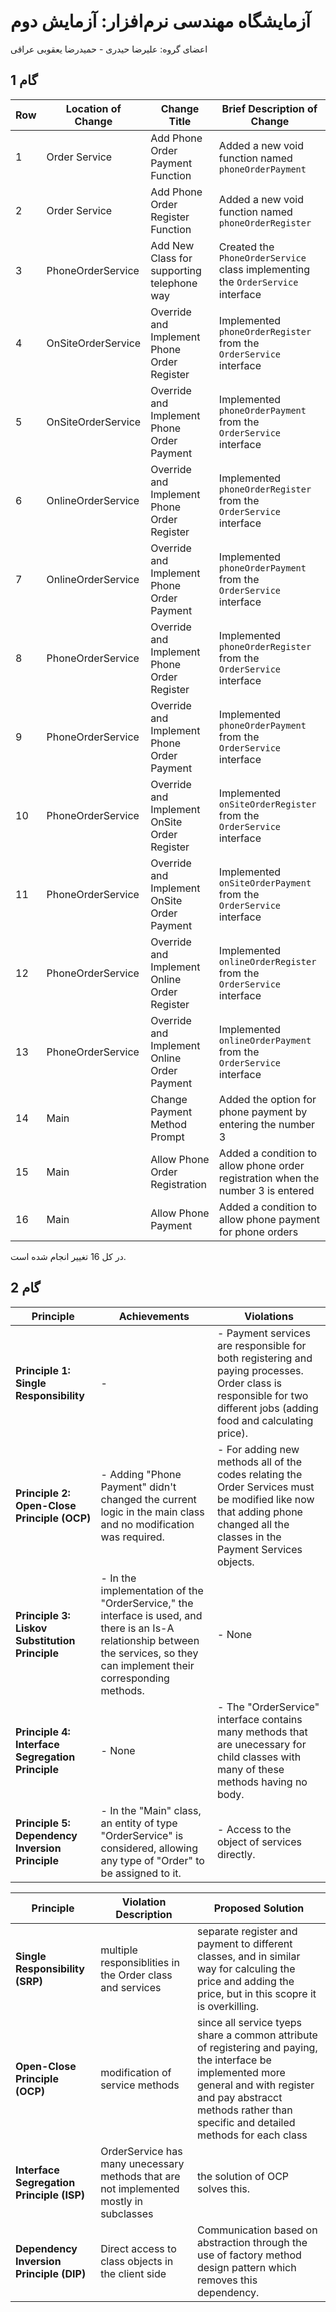 
# آزمایشگاه مهندسی نرم‌افزار: آزمایش دوم
اعضای گروه: علیرضا حیدری - حمیدرضا یعقوبی عراقی

## گام 1


| Row | Location of Change | Change Title | Brief Description of Change |
| --- | ------------------- | ------------ | --------------------------- |
| 1   | Order Service       | Add Phone Order Payment Function | Added a new void function named `phoneOrderPayment` |
| 2   | Order Service       | Add Phone Order Register Function | Added a new void function named `phoneOrderRegister` |
| 3   | PhoneOrderService   | Add New Class for supporting telephone way              | Created the `PhoneOrderService` class implementing the `OrderService` interface |
| 4   | OnSiteOrderService | Override and Implement Phone Order Register | Implemented `phoneOrderRegister` from the `OrderService` interface |
| 5   | OnSiteOrderService | Override and Implement Phone Order Payment  | Implemented `phoneOrderPayment` from the `OrderService` interface |
| 6   | OnlineOrderService  | Override and Implement Phone Order Register | Implemented `phoneOrderRegister` from the `OrderService` interface |
| 7   | OnlineOrderService  | Override and Implement Phone Order Payment  | Implemented `phoneOrderPayment` from the `OrderService` interface |
| 8   | PhoneOrderService   | Override and Implement Phone Order Register  | Implemented `phoneOrderRegister` from the `OrderService` interface |
| 9   | PhoneOrderService   | Override and Implement Phone Order Payment  | Implemented `phoneOrderPayment` from the `OrderService` interface |
| 10  | PhoneOrderService   | Override and Implement OnSite Order Register | Implemented `onSiteOrderRegister` from the `OrderService` interface |
| 11  | PhoneOrderService   | Override and Implement OnSite Order Payment | Implemented `onSiteOrderPayment` from the `OrderService` interface |
| 12  | PhoneOrderService   | Override and Implement Online Order Register | Implemented `onlineOrderRegister` from the `OrderService` interface |
| 13  | PhoneOrderService   | Override and Implement Online Order Payment  | Implemented `onlineOrderPayment` from the `OrderService` interface |
| 14  | Main                | Change Payment Method Prompt | Added the option for phone payment by entering the number 3 |
| 15  | Main                | Allow Phone Order Registration | Added a condition to allow phone order registration when the number 3 is entered |
| 16  | Main                | Allow Phone Payment           | Added a condition to allow phone payment for phone orders |

در کل 16 تغییر انجام شده است.

## گام 2

| Principle  | Achievements  | Violations  |
|---|---|---|
| **Principle 1: Single Responsibility**  | -   | - Payment services are responsible for both registering and paying processes. Order class is responsible for two different jobs (adding food and calculating price). |
| **Principle 2: Open-Close Principle (OCP)**  | - Adding "Phone Payment" didn't changed the current logic in the main class and no modification was required.  | - For adding new methods all of the codes relating the Order Services must be modified like now that adding phone changed all the classes in the Payment Services objects. |
| **Principle 3: Liskov Substitution Principle**  | - In the implementation of the "OrderService," the interface is used, and there is an Is-A relationship between the services, so they can implement their corresponding methods.  | - None  |
| **Principle 4: Interface Segregation Principle**  | - None  | - The "OrderService" interface contains many methods that are unecessary for child classes with many of these methods having no body. |
| **Principle 5: Dependency Inversion Principle**  | - In the "Main" class, an entity of type "OrderService" is considered, allowing any type of "Order" to be assigned to it.  | - Access to the object of services directly.  |


| Principle  | Violation Description  | Proposed Solution  |
|---|---|---|
| **Single Responsibility (SRP)**  | multiple responsiblities in the Order class and services | separate register and payment to different classes, and in similar way for calculing the price and adding the price, but in this scopre it is overkilling. |
| **Open-Close Principle (OCP)**  | modification of service methods | since all service tyeps share a common attribute of registering and paying, the interface be implemented more general and with register and pay abstracct methods rather than specific and detailed methods for each class |
| **Interface Segregation Principle (ISP)**  | OrderService has many unecessary methods that are not implemented mostly in subclasses | the solution of OCP solves this. |
| **Dependency Inversion Principle (DIP)**  | Direct access to class objects in the client side | Communication based on abstraction through the use of factory method design pattern which removes this dependency. |




